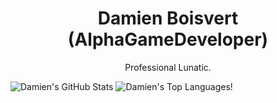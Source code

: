 <h1 align="center">Damien Boisvert (AlphaGameDeveloper)</h1>
<p align="center">Professional Lunatic.</p>
<img src="https://github-readme-stats.vercel.app/api?username=alphagamedeveloper" alt="Damien's GitHub Stats" />
<img src="https://github-readme-stats.vercel.app/api/top-langs/?username=alphagamedeveloper" alt="Damien's Top Languages!" />
